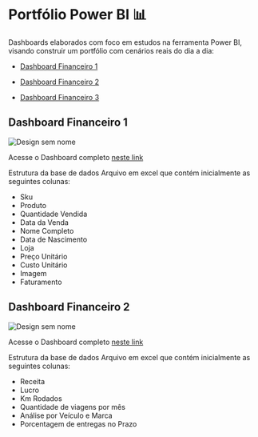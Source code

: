 # Portfólio Power BI 📊

Dashboards elaborados com foco em estudos na ferramenta Power BI, visando construir um portfólio com cenários reais do dia a dia:

- <a href="https://github.com/paulatadashi/projectspowerbi/tree/main/Dashboard%20Financeiro%201"/>Dashboard Financeiro 1</a>

- <a href="https://github.com/paulatadashi/projectspowerbi/tree/main/Dashboard%20Financeiro%202"/>Dashboard Financeiro 2</a>

- <a href="https://github.com/paulatadashi/projectspowerbi/tree/main/Dashboard%20Financeiro%203"/>Dashboard Financeiro 3</a>

<h2>Dashboard Financeiro 1</h2>

![Design sem nome](https://github.com/user-attachments/assets/2ef5293b-9134-4925-b187-b73293a649b2)

Acesse o Dashboard completo <a href="https://app.powerbi.com/view?r=eyJrIjoiMWM2ZjgyZDMtNDNkZS00ZmM5LThiYjQtOTE3ODkxYzRiNDU2IiwidCI6ImQ3OWUyMDUwLWUzODItNDg4NS1hZTIwLWI2Nzk1YjhkYmI4OCJ9"/> neste link</a>

Estrutura da base de dados
Arquivo em excel que contém inicialmente as seguintes colunas:

- Sku
- Produto
- Quantidade Vendida
- Data da Venda
- Nome Completo
- Data de Nascimento
- Loja
- Preço Unitário
- Custo Unitário
- Imagem
- Faturamento

<h2>Dashboard Financeiro 2</h2>

![Design sem nome](https://github.com/user-attachments/assets/6284e08b-35ac-4be3-a1fa-c3e447546868)

 Acesse o Dashboard completo  <a href="https://app.powerbi.com/view?r=eyJrIjoiZWZiOTJkNWEtYWQ1ZS00NTZhLWE3YjMtYzUxMDgwZWQ3YTY3IiwidCI6ImQ3OWUyMDUwLWUzODItNDg4NS1hZTIwLWI2Nzk1YjhkYmI4OCJ9" frameborder="0" allowFullScreen="true"/> neste link</a>

Estrutura da base de dados
Arquivo em excel que contém inicialmente as seguintes colunas:

- Receita
- Lucro
- Km Rodados
- Quantidade de viagens por mês
- Análise por Veículo e Marca
- Porcentagem de entregas no Prazo
